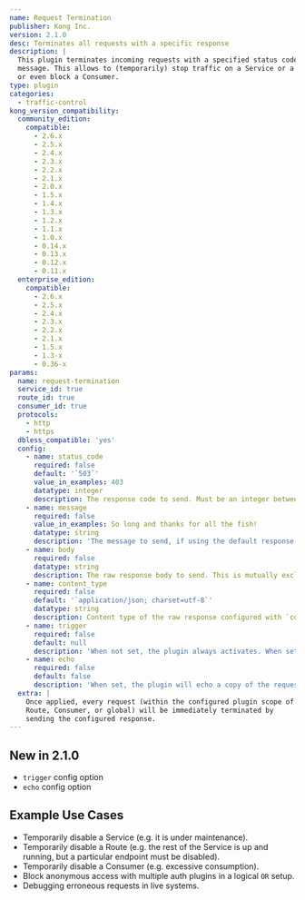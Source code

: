 ```yaml
---
name: Request Termination
publisher: Kong Inc.
version: 2.1.0
desc: Terminates all requests with a specific response
description: |
  This plugin terminates incoming requests with a specified status code and
  message. This allows to (temporarily) stop traffic on a Service or a Route,
  or even block a Consumer.
type: plugin
categories:
  - traffic-control
kong_version_compatibility:
  community_edition:
    compatible:
      - 2.6.x
      - 2.5.x
      - 2.4.x
      - 2.3.x
      - 2.2.x
      - 2.1.x
      - 2.0.x
      - 1.5.x
      - 1.4.x
      - 1.3.x
      - 1.2.x
      - 1.1.x
      - 1.0.x
      - 0.14.x
      - 0.13.x
      - 0.12.x
      - 0.11.x
  enterprise_edition:
    compatible:
      - 2.6.x
      - 2.5.x
      - 2.4.x
      - 2.3.x
      - 2.2.x
      - 2.1.x
      - 1.5.x
      - 1.3-x
      - 0.36-x
params:
  name: request-termination
  service_id: true
  route_id: true
  consumer_id: true
  protocols:
    - http
    - https
  dbless_compatible: 'yes'
  config:
    - name: status_code
      required: false
      default: '`503`'
      value_in_examples: 403
      datatype: integer
      description: The response code to send. Must be an integer between 100 and 599.
    - name: message
      required: false
      value_in_examples: So long and thanks for all the fish!
      datatype: string
      description: 'The message to send, if using the default response generator.'
    - name: body
      required: false
      datatype: string
      description: The raw response body to send. This is mutually exclusive with the `config.message` field.
    - name: content_type
      required: false
      default: '`application/json; charset=utf-8`'
      datatype: string
      description: Content type of the raw response configured with `config.body`.
    - name: trigger
      required: false
      default: null
      description: 'When not set, the plugin always activates. When set to a string, the plugin will activate exclusively on requests containing either a header or a query parameter that is named the string.'
    - name: echo
      required: false
      default: false
      description: 'When set, the plugin will echo a copy of the request back to the client. The main usecase for this is debugging. It can be combined with `trigger` in order to debug requests on live systems without disturbing real traffic.'
  extra: |
    Once applied, every request (within the configured plugin scope of a Service,
    Route, Consumer, or global) will be immediately terminated by
    sending the configured response.
---
```


## New in 2.1.0

- `trigger` config option
- `echo` config option

## Example Use Cases

- Temporarily disable a Service (e.g. it is under maintenance).
- Temporarily disable a Route (e.g. the rest of the Service is up and running, but a particular endpoint must be disabled).
- Temporarily disable a Consumer (e.g. excessive consumption).
- Block anonymous access with multiple auth plugins in a logical `OR` setup.
- Debugging erroneous requests in live systems.
